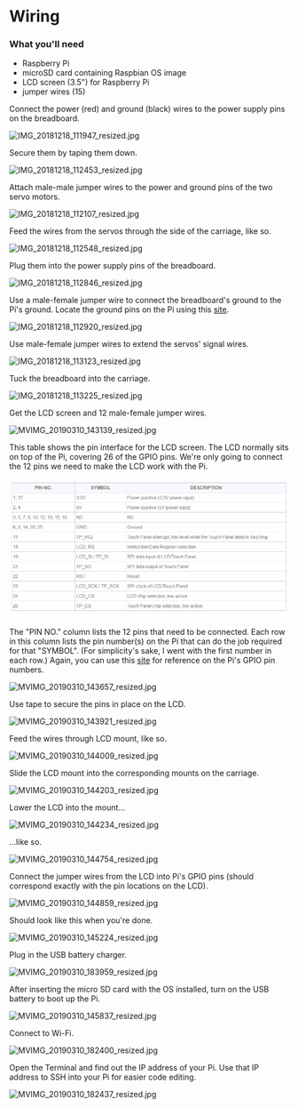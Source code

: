 # Wiring

### What you'll need

- Raspberry Pi
- microSD card containing Raspbian OS image
- LCD screen (3.5") for Raspberry Pi
- jumper wires (15)


Connect the power (red) and ground (black) wires to the power supply pins on the breadboard.

![IMG_20181218_111947_resized.jpg](imgs_wiring/IMG_20181218_111947_resized.jpg)

Secure them by taping them down.

![IMG_20181218_112453_resized.jpg](imgs_wiring/IMG_20181218_112453_resized.jpg)

Attach male-male jumper wires to the power and ground pins of the two servo motors.

![IMG_20181218_112107_resized.jpg](imgs_wiring/IMG_20181218_112107_resized.jpg)

Feed the wires from the servos through the side of the carriage, like so.

![IMG_20181218_112548_resized.jpg](imgs_wiring/IMG_20181218_112548_resized.jpg)

Plug them into the power supply pins of the breadboard.

![IMG_20181218_112846_resized.jpg](imgs_wiring/IMG_20181218_112846_resized.jpg)

Use a male-female jumper wire to connect the breadboard's ground to the Pi's ground. Locate the ground pins on the Pi using this [site](https://pinout.xyz/#).

![IMG_20181218_112920_resized.jpg](imgs_wiring/IMG_20181218_112920_resized.jpg)

Use male-female jumper wires to extend the servos' signal wires.

![IMG_20181218_113123_resized.jpg](imgs_wiring/IMG_20181218_113123_resized.jpg)

Tuck the breadboard into the carriage.

![IMG_20181218_113225_resized.jpg](imgs_wiring/IMG_20181218_113225_resized.jpg)

Get the LCD screen and 12 male-female jumper wires.

![MVIMG_20190310_143139_resized.jpg](imgs_wiring/MVIMG_20190310_143139_resized.jpg)

This table shows the pin interface for the LCD screen. The LCD normally sits on top of the Pi, covering 26 of the GPIO pins. We're only going to connect the 12 pins we need to make the LCD work with the Pi.

![LCD_pins.jpg](imgs_wiring/LCD_pins.jpg)

The "PIN NO." column lists the 12 pins that need to be connected. Each row in this column lists the pin number(s) on the Pi that can do the job required for that "SYMBOL". (For simplicity's sake, I went with the first number in each row.) Again, you can use this [site](https://pinout.xyz/#) for reference on the Pi's GPIO pin numbers.

![MVIMG_20190310_143657_resized.jpg](imgs_wiring/MVIMG_20190310_143657_resized.jpg)

Use tape to secure the pins in place on the LCD.

![MVIMG_20190310_143921_resized.jpg](imgs_wiring/MVIMG_20190310_143921_resized.jpg)

Feed the wires through LCD mount, like so.

![MVIMG_20190310_144009_resized.jpg](imgs_wiring/MVIMG_20190310_144009_resized.jpg)

Slide the LCD mount into the corresponding mounts on the carriage.

![MVIMG_20190310_144203_resized.jpg](imgs_wiring/MVIMG_20190310_144203_resized.jpg)

Lower the LCD into the mount...

![MVIMG_20190310_144234_resized.jpg](imgs_wiring/MVIMG_20190310_144234_resized.jpg)

...like so.

![MVIMG_20190310_144754_resized.jpg](imgs_wiring/MVIMG_20190310_144754_resized.jpg)

Connect the jumper wires from the LCD into Pi's GPIO pins (should correspond exactly with the pin locations on the LCD).

![MVIMG_20190310_144859_resized.jpg](imgs_wiring/MVIMG_20190310_144859_resized.jpg)

Should look like this when you're done.

![MVIMG_20190310_145224_resized.jpg](imgs_wiring/MVIMG_20190310_145224_resized.jpg)

Plug in the USB battery charger.

![MVIMG_20190310_183959_resized.jpg](imgs_wiring/MVIMG_20190310_183959_resized.jpg)

After inserting the micro SD card with the OS installed, turn on the USB battery to boot up the Pi.

![MVIMG_20190310_145837_resized.jpg](imgs_wiring/MVIMG_20190310_145837_resized.jpg)

Connect to Wi-Fi.

![MVIMG_20190310_182400_resized.jpg](imgs_wiring/MVIMG_20190310_182400_resized.jpg)

Open the Terminal and find out the IP address of your Pi. Use that IP address to SSH into your Pi for easier code editing.

![MVIMG_20190310_182437_resized.jpg](imgs_wiring/MVIMG_20190310_182437_resized.jpg)
